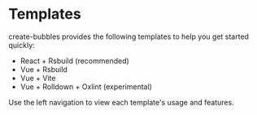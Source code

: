# Templates

create-bubbles provides the following templates to help you get started quickly:

- React + Rsbuild (recommended)
- Vue + Rsbuild
- Vue + Vite
- Vue + Rolldown + Oxlint (experimental)

Use the left navigation to view each template's usage and features.